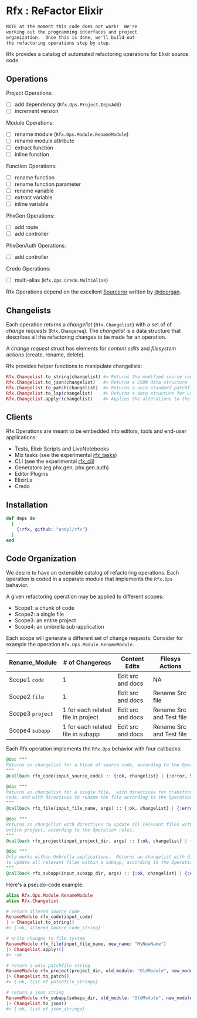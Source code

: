 # Rfx : ReFactor Elixir

```markdown
NOTE at the moment this code does not work!  We're
working out the programming interfaces and project
organization.  Once this is done, we'll build out
the refactoring operations step by step.
```

Rfx provides a catalog of automated refactoring operations for Elixir source
code.  

## Operations

Project Operations:

- [ ] add dependency (`Rfx.Ops.Project.DepsAdd`)
- [ ] increment version

Module Operations:

- [ ] rename module (`Rfx.Ops.Module.RenameModule`)
- [ ] rename module attribute
- [ ] extract function
- [ ] inline function

Function Operations:

- [ ] rename function
- [ ] rename function parameter
- [ ] rename variable
- [ ] extract variable
- [ ] inline variable

PhxGen Operations:

- [ ] add route
- [ ] add controller

PhxGenAuth Operations:

- [ ] add controller

Credo Operations:

- [ ] multi-alias (`Rfx.Ops.Credo.MultiAlias`)

Rfx Operations depend on the excellent
[Sourceror](http://github.com/doorgan/sourceror) written by
[@doorgan](http://github.com/doorgan).

## Changelists

Each operation returns a *changelist* (`Rfx.Changelist`) with a set of of
*change requests* (`Rfx.Changereq`).  The *changelist* is a data structure that
describes all the refactoring changes to be made for an operation.

A *change request* struct has elements for *content edits* and *filesystem
actions* (create, rename, delete).

Rfx provides helper functions to manipulate changelists:

```elixir
Rfx.Changelist.to_string(changelist) #> Returns the modified source code
Rfx.Changelist.to_json(changelist)   #> Returns a JSON data structure
Rfx.Changelist.to_patch(changelist)  #> Returns a unix-standard patchfile
Rfx.Changelist.to_lsp(changelist)    #> Returns a data structure for LSP
Rfx.Changelist.apply!(changelist)    #> Applies the alterations to the filesystem
```

## Clients 

Rfx Operations are meant to be embedded into editors, tools and end-user
applications:

- Tests, Elixir Scripts and LiveNotebooks
- Mix tasks (see the experimental [rfx_tasks](https://github.andyl/rfx_tasks))
- CLI (see the experimental [rfx_cli](https://github.com/andyl/rfx_cli))
- Generators (eg phx.gen, phx.gen.auth)
- Editor Plugins
- ElixirLs
- Credo

## Installation

```elixir
def deps do
  [
    {:rfx, github: "andyl/rfx"}
  ]
end
```

## Code Organization

We desire to have an extensible catalog of refactoring operations.  Each
operation is coded in a separate module that implements the `Rfx.Ops`
behavior.

A given refactoring operation may be applied to different scopes:

- Scope1: a chunk of code
- Scope2: a single file
- Scope3: an entire project
- Scope4: an umbrella sub-application

Each scope will generate a different set of change requests.  Consider for
example the operation `Rfx.Ops.Module.RenameModule`.

| Rename_Module    | # of Changereqs                    | Content Edits     | Filesys Actions          |
|------------------|------------------------------------|-------------------|--------------------------|
| Scope1 `code`    | 1                                  | Edit src and docs | NA                       |
| Scope2 `file`    | 1                                  | Edit src and docs | Rename Src file          |
| Scope3 `project` | 1 for each related file in project | Edit src and docs | Rename Src and Test file |
| Scope4 `subapp`  | 1 for each related file in subapp  | Edit src and docs | Rename Src and Test file |

Each Rfx operation implements the `Rfx.Ops` behavior with four callbacks:

```elixir
@doc """
Returns an changelist for a block of source code, according to the Operation rules.
"""
@callback rfx_code(input_source_code) :: {:ok, changelist} | {:error, String.t}

@doc """
Returns an changelist for a single file,  with directives for transformed source
code, and with directives to rename the file according to the Operation rules.
"""
@callback rfx_file(input_file_name, args) :: {:ok, changelist} | {:error, String.t}

@doc """
Returns an changelist with directives to update all relevant files within an
entire project, according to the Operation rules.
"""
@callback rfx_project(input_project_dir, args) :: {:ok, changelist} | {:error, String.t}

@doc """
Only works within Umbrella applications.  Returns an changelist with directives
to update all relevant files within a subapp, according to the Operation rules.
"""
@callback rfx_subapp(input_subapp_dir, args) :: {:ok, changelist} | {:error, String.t}
```

Here's a pseudo-code example:

```elixir
alias Rfx.Ops.Module.RenameModule
alias Rfx.Changelist

# return altered source code
RenameModule.rfx_code(input_code) 
| > Changelist.to_string()
#> {:ok, altered_source_code_string}

# write changes to file system
RenameModule.rfx_file(input_file_name, new_name: "MyNewName") 
|> Changelist.apply!()
#> :ok  

# return a unix patchfile string
RenameModule.rfx_project(project_dir, old_module: "OldModule", new_module: "NewModule") 
|> Changelist.to_patch()
#> {:ok, list of patchfile_strings}

# return a json string
RenameModule.rfx_subapp(subapp_dir, old_module: "OldModule", new_module: "NewModule") 
|> Changelist.to_json()
#> {:ok, list of json_strings}
```

